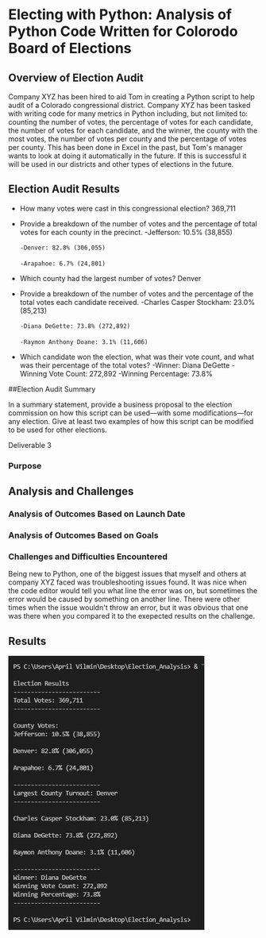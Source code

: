 # Electing with Python: Analysis of Python Code Written for Colorodo Board of Elections


## Overview of Election Audit
Company XYZ has been hired to aid Tom in creating a Python script to help audit of a Colorado congressional district. Company XYZ has been tasked with writing code for many metrics in Python including, but not limited to: counting the number of votes, the percentage of votes for each candidate, the number of votes for each candidate, and the winner, the county with the most votes, the number of votes per county and the percentage of votes per county. This has been done in Excel in the past, but Tom's manager wants to look at doing it automatically in the future. If this is successful it will be used in our districts and other types of elections in the future.


## Election Audit Results

- How many votes were cast in this congressional election? 369,711

- Provide a breakdown of the number of votes and the percentage of total votes for each county in the precinct.
      -Jefferson: 10.5% (38,855)

      -Denver: 82.8% (306,055)

      -Arapahoe: 6.7% (24,801)

- Which county had the largest number of votes? Denver

- Provide a breakdown of the number of votes and the percentage of the total votes each candidate received.
      -Charles Casper Stockham: 23.0% (85,213)

      -Diana DeGette: 73.8% (272,892)

      -Raymon Anthony Doane: 3.1% (11,606)

- Which candidate won the election, what was their vote count, and what was their percentage of the total votes?
      -Winner: Diana DeGette
      -Winning Vote Count: 272,892
       -Winning Percentage: 73.8%

##Election Audit Summary

In a summary statement, provide a business proposal to the election commission on how this script can be used—with some modifications—for any election. Give at least two examples of how this script can be modified to be used for other elections.

Deliverable 3 

### Purpose

## Analysis and Challenges

### Analysis of Outcomes Based on Launch Date

### Analysis of Outcomes Based on Goals

### Challenges and Difficulties Encountered
Being new to Python, one of the biggest issues that myself and others at company XYZ faced was troubleshooting issues found. It was nice when the code editor would tell you what line the error was on, but sometimes the error would be caused by something on another line. There were other times when the issue wouldn't throw an error, but it was obvious that one was there when you compared it to the exepected results on the challenge.

## Results


![Module 3 Results Screenshot](https://github.com/AprilVilmin/Election_Analysis/blob/main/Module%203%20Results%20Screenshot.png)

